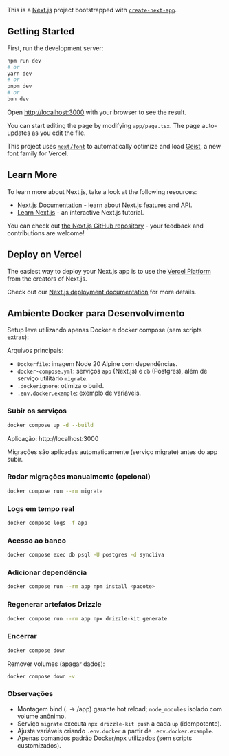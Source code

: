 This is a [Next.js](https://nextjs.org) project bootstrapped with [`create-next-app`](https://nextjs.org/docs/app/api-reference/cli/create-next-app).

## Getting Started

First, run the development server:

```bash
npm run dev
# or
yarn dev
# or
pnpm dev
# or
bun dev
```

Open [http://localhost:3000](http://localhost:3000) with your browser to see the result.

You can start editing the page by modifying `app/page.tsx`. The page auto-updates as you edit the file.

This project uses [`next/font`](https://nextjs.org/docs/app/building-your-application/optimizing/fonts) to automatically optimize and load [Geist](https://vercel.com/font), a new font family for Vercel.

## Learn More

To learn more about Next.js, take a look at the following resources:

- [Next.js Documentation](https://nextjs.org/docs) - learn about Next.js features and API.
- [Learn Next.js](https://nextjs.org/learn) - an interactive Next.js tutorial.

You can check out [the Next.js GitHub repository](https://github.com/vercel/next.js) - your feedback and contributions are welcome!

## Deploy on Vercel

The easiest way to deploy your Next.js app is to use the [Vercel Platform](https://vercel.com/new?utm_medium=default-template&filter=next.js&utm_source=create-next-app&utm_campaign=create-next-app-readme) from the creators of Next.js.

Check out our [Next.js deployment documentation](https://nextjs.org/docs/app/building-your-application/deploying) for more details.

## Ambiente Docker para Desenvolvimento

Setup leve utilizando apenas Docker e docker compose (sem scripts extras):

Arquivos principais:
- `Dockerfile`: imagem Node 20 Alpine com dependências.
- `docker-compose.yml`: serviços `app` (Next.js) e `db` (Postgres), além de serviço utilitário `migrate`.
- `.dockerignore`: otimiza o build.
- `.env.docker.example`: exemplo de variáveis.

### Subir os serviços

```bash
docker compose up -d --build
```

Aplicação: http://localhost:3000

Migrações são aplicadas automaticamente (serviço migrate) antes do app subir.

### Rodar migrações manualmente (opcional)

```bash
docker compose run --rm migrate
```

### Logs em tempo real

```bash
docker compose logs -f app
```

### Acesso ao banco

```bash
docker compose exec db psql -U postgres -d syncliva
```

### Adicionar dependência

```bash
docker compose run --rm app npm install <pacote>
```

### Regenerar artefatos Drizzle

```bash
docker compose run --rm app npx drizzle-kit generate
```

### Encerrar

```bash
docker compose down
```

Remover volumes (apagar dados):
```bash
docker compose down -v
```

### Observações
- Montagem bind (. -> /app) garante hot reload; `node_modules` isolado com volume anônimo.
- Serviço `migrate` executa `npx drizzle-kit push` a cada `up` (idempotente).
- Ajuste variáveis criando `.env.docker` a partir de `.env.docker.example`.
- Apenas comandos padrão Docker/npx utilizados (sem scripts customizados).
